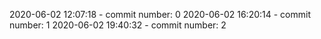 2020-06-02 12:07:18 - commit number: 0
2020-06-02 16:20:14 - commit number: 1
2020-06-02 19:40:32 - commit number: 2
